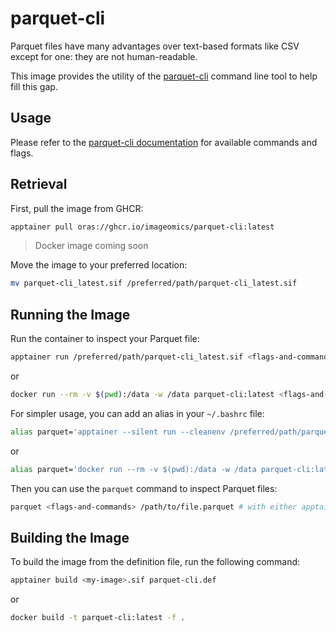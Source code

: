 # parquet-cli
Parquet files have many advantages over text-based formats like CSV except for one: they are not human-readable.

This image provides the utility of the [parquet-cli](https://github.com/apache/parquet-mr/tree/master/parquet-cli) command line tool to help fill this gap.

## Usage
Please refer to the [parquet-cli documentation](https://github.com/apache/parquet-mr/tree/master/parquet-cli#help) for available commands and flags.

## Retrieval
First, pull the image from GHCR:

```bash
apptainer pull oras://ghcr.io/imageomics/parquet-cli:latest
```
> Docker image coming soon

Move the image to your preferred location:

```bash
mv parquet-cli_latest.sif /preferred/path/parquet-cli_latest.sif
```

## Running the Image
Run the container to inspect your Parquet file:

```bash
apptainer run /preferred/path/parquet-cli_latest.sif <flags-and-commands> /path/to/file.parquet
```
or
```bash
docker run --rm -v $(pwd):/data -w /data parquet-cli:latest <flags-and-commands> /path/to/file.parquet
```

For simpler usage, you can add an alias in your `~/.bashrc` file:

```bash
alias parquet='apptainer --silent run --cleanenv /preferred/path/parquet-cli_latest.sif'
```
or
```bash
alias parquet='docker run --rm -v $(pwd):/data -w /data parquet-cli:latest'
```

Then you can use the `parquet` command to inspect Parquet files:

```bash
parquet <flags-and-commands> /path/to/file.parquet # with either apptainer or docker
```


## Building the Image
To build the image from the definition file, run the following command:

```bash
apptainer build <my-image>.sif parquet-cli.def
```
or
```bash
docker build -t parquet-cli:latest -f .
```